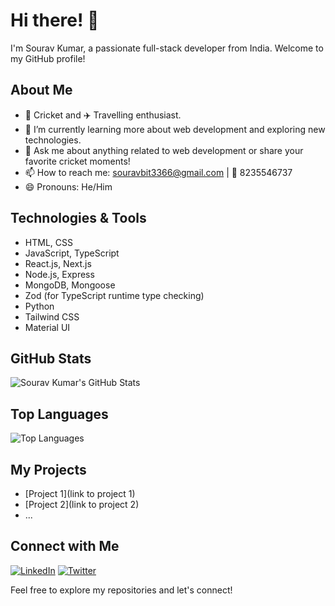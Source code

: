 # Hi there! 👋

I'm Sourav Kumar, a passionate full-stack developer from India. Welcome to my GitHub profile!

## About Me

- 🏏 Cricket and ✈️ Travelling enthusiast.
- 🌱 I’m currently learning more about web development and exploring new technologies.
- 💬 Ask me about anything related to web development or share your favorite cricket moments!
- 📫 How to reach me: [souravbit3366@gmail.com](mailto:souravbit3366@gmail.com) | 📱 8235546737
- 😄 Pronouns: He/Him

## Technologies & Tools

- HTML, CSS
- JavaScript, TypeScript
- React.js, Next.js
- Node.js, Express
- MongoDB, Mongoose
- Zod (for TypeScript runtime type checking)
- Python
- Tailwind CSS
- Material UI

## GitHub Stats

![Sourav Kumar's GitHub Stats](https://github-readme-stats.vercel.app/api?username=sourav3366&show_icons=true&hide=contribs,prs)

## Top Languages

![Top Languages](https://github-readme-stats.vercel.app/api/top-langs/?username=sourav3366&layout=compact)

## My Projects

- [Project 1](link to project 1)
- [Project 2](link to project 2)
- ...

## Connect with Me

[![LinkedIn](https://img.shields.io/badge/LinkedIn-Sourav%20Kumar-blue)](https://www.linkedin.com/in/sourav-kumar-750b91153/)
[![Twitter](https://img.shields.io/badge/Twitter-souravbit-blue)](https://twitter.com/souravbit)

Feel free to explore my repositories and let's connect!

